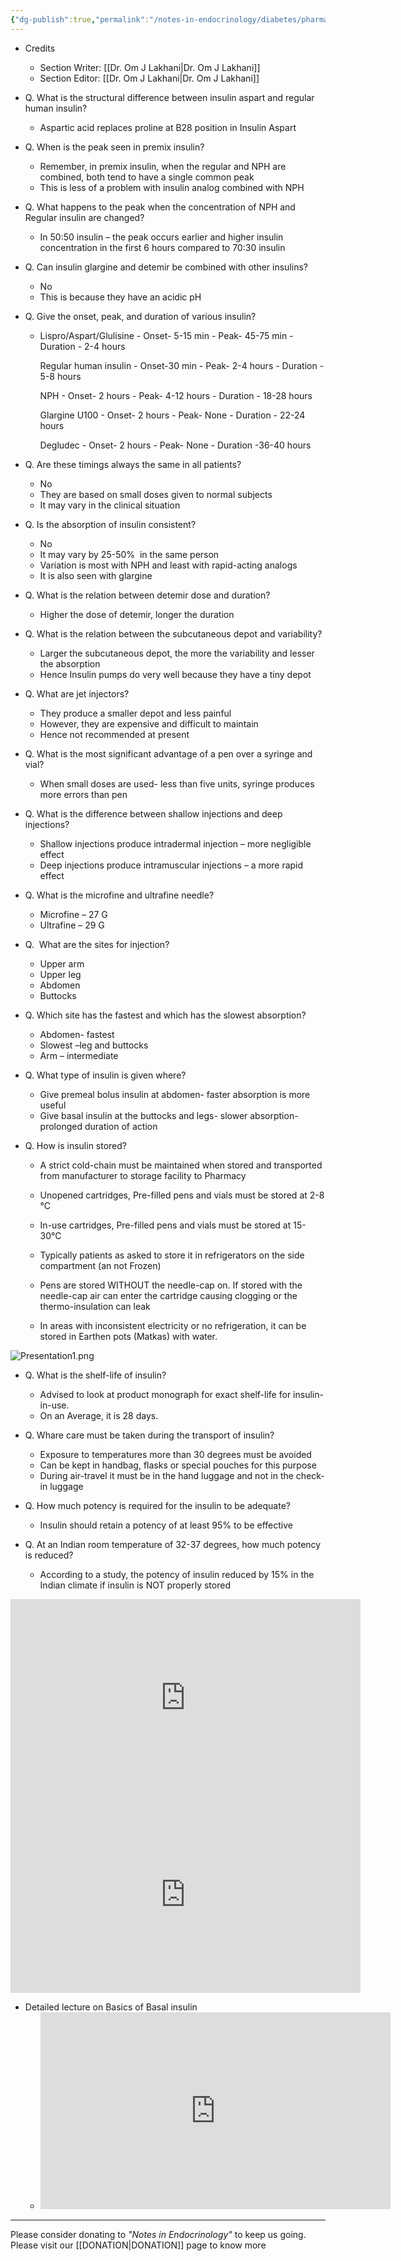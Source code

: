 ```yaml
---
{"dg-publish":true,"permalink":"/notes-in-endocrinology/diabetes/pharmacotherapy-in-diabetes-management/general-principles-of-insulin-therapy/"}
---
```


- Credits
    - Section Writer: [[Dr. Om J Lakhani\|Dr. Om J Lakhani]]
    - Section Editor: [[Dr. Om J Lakhani\|Dr. Om J Lakhani]]


- Q. What is the structural difference between insulin aspart and regular human insulin?
    - Aspartic acid replaces proline at B28 position in Insulin Aspart 


- Q. When is the peak seen in premix insulin?
    - Remember, in premix insulin, when the regular and NPH are combined, both tend to have a single common peak
    - This is less of a problem with insulin analog combined with NPH


- Q. What happens to the peak when the concentration of NPH and Regular insulin are changed?
    - In 50:50 insulin – the peak occurs earlier and higher insulin concentration in the first 6 hours compared to 70:30 insulin


- Q. Can insulin glargine and detemir be combined with other insulins?
    - No
    - This is because they have an acidic pH


- Q. Give the onset, peak, and duration of various insulin?
    - Lispro/Aspart/Glulisine
			- Onset- 5-15 min
			- Peak- 45-75 min
			- Duration - 2-4 hours

		Regular human insulin
			- Onset-30 min
			- Peak- 2-4 hours
			- Duration - 5-8 hours

		NPH
			- Onset- 2 hours
			- Peak- 4-12 hours
			- Duration - 18-28 hours

		Glargine U100
			- Onset- 2 hours
			- Peak- None
			- Duration - 22-24 hours

		Degludec
			- Onset- 2 hours 
			- Peak- None
			- Duration -36-40 hours
   
		
- Q. Are these timings always the same in all patients?
    - No
    - They are based on small doses given to normal subjects
    - It may vary in the clinical situation


- Q. Is the absorption of insulin consistent?
    - No
    - It may vary by 25-50%  in the same person 
    - Variation is most with NPH and least with rapid-acting analogs
    - It is also seen with glargine


- Q. What is the relation between detemir dose and duration?
    - Higher the dose of detemir, longer the duration


- Q. What is the relation between the subcutaneous depot and variability?
    - Larger the subcutaneous depot, the more the variability and lesser the absorption
    - Hence Insulin pumps do very well because they have a tiny depot


- Q. What are jet injectors?
    - They produce a smaller depot and less painful
    - However, they are expensive and difficult to maintain
    - Hence not recommended at present


- Q. What is the most significant advantage of a pen over a syringe and vial?
    - When small doses are used- less than five units, syringe produces more errors than pen


- Q. What is the difference between shallow injections and deep injections?
    - Shallow injections produce intradermal injection – more negligible effect
    - Deep injections produce intramuscular injections – a more rapid effect


- Q. What is the microfine and ultrafine needle?
    - Microfine – 27 G
    - Ultrafine – 29 G


- Q.  What are the sites for injection?
    - Upper arm
    - Upper leg
    - Abdomen
    - Buttocks


- Q. Which site has the fastest and which has the slowest absorption?
    - Abdomen- fastest
    - Slowest –leg and buttocks
    - Arm – intermediate


- Q. What type of insulin is given where?
    - Give premeal bolus insulin at abdomen- faster absorption is more useful
    - Give basal insulin at the buttocks and legs- slower absorption- prolonged duration of action


- Q. How is insulin stored?
    -   A strict cold-chain must be maintained when stored and transported from manufacturer to storage facility to Pharmacy
	-   Unopened cartridges, Pre-filled pens and vials must be stored at 2-8 °C
  
	-   In-use cartridges, Pre-filled pens and vials must be stored at 15-30°C
    
	-   Typically patients as asked to store it in refrigerators on the side compartment (an not Frozen)
    
	-   Pens are stored WITHOUT the needle-cap on. If stored with the needle-cap air can enter the cartridge causing clogging or the thermo-insulation can leak
    
	-   In areas with inconsistent electricity or no refrigeration, it can be stored in Earthen pots (Matkas) with water.


![Presentation1.png](/img/user/attachments/Presentation1.png)

- Q. What is the shelf-life of insulin?
    - Advised to look at product monograph for exact shelf-life for insulin-in-use.
    - On an Average, it is 28 days.


- Q. Whare care must be taken during the transport of insulin?
    - Exposure to temperatures  more than 30 degrees must be avoided 
    - Can be kept in handbag, flasks or special pouches for this purpose 
    - During air-travel it must be in the hand luggage and not in the check-in luggage 


- Q. How much potency is required for the insulin to be adequate?
    - Insulin should retain a potency of at least 95% to be effective


- Q. At an Indian room temperature of 32-37 degrees, how much potency is reduced?
    - According to a study, the potency of insulin reduced by 15% in the Indian climate if insulin is NOT properly stored 



<iframe width="560" height="315" src="https://www.youtube.com/embed/Yuk2gsynGmY" title="YouTube video player" frameborder="0" allow="accelerometer; autoplay; clipboard-write; encrypted-media; gyroscope; picture-in-picture" allowfullscreen></iframe>

<iframe width="560" height="315" src="https://www.youtube.com/embed/LM7J69pxNuU" title="YouTube video player" frameborder="0" allow="accelerometer; autoplay; clipboard-write; encrypted-media; gyroscope; picture-in-picture" allowfullscreen></iframe>


- Detailed lecture on Basics of Basal insulin 
	- <iframe width="560" height="315" src="https://www.youtube.com/embed/tcYVyyEikWo" title="YouTube video player" frameborder="0" allow="accelerometer; autoplay; clipboard-write; encrypted-media; gyroscope; picture-in-picture" allowfullscreen></iframe>


----

Please consider donating to *"Notes in Endocrinology"* to keep us going. Please visit our [[DONATION\|DONATION]] page to know more
